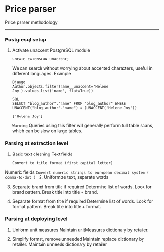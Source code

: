# Price parser

Price parser methodology

----------

### Postgresql setup
1. Activate unaccent PostgreSQL module 
    ```
    CREATE EXTENSION unaccent;
    ```
    We can search without worrying about accented characters, useful in different languages.
    Example
    ```
    Django
    Author.objects.filter(name__unaccent='Helene Joy').values_list('name', flat=True))

    SQL 
    SELECT "blog_author"."name" FROM "blog_author" WHERE UNACCENT("blog_author"."name") = (UNACCENT('Helene Joy'))

    ['Hélène Joy']
    ```
    `Warning`
    Queries using this filter will generally perform full table scans, which can be slow on large tables.

### Parsing at extraction level
1. Basic text cleaning
Text fields
    ```
    Convert to title format (first capital letter)
    ``` 
Numeric fields
    ```
Convert numeric strings to european decimal system ( comma-to-dot ) 
    ``` 
2. Uniformize text, separate words

3. Separate brand from title if required
Determine list of words.
Look for brand pattern.
Break title into title + brand.

4. Separate format from title if required
Determine list of words.
Look for format pattern.
Break title into title + format.


### Parsing at deploying level

1. Uniform unit measures
Maintain unitMeasures dictionary by retailer.

2. Simplify format, remove unneeded
Maintain replace dictionary by retailer.
Maintain unneeds dictionary by retailer

